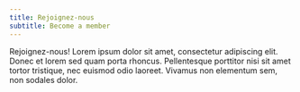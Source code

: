 ```yaml
---
title: Rejoignez-nous
subtitle: Become a member
---
```


Rejoignez-nous! Lorem ipsum dolor sit amet, consectetur adipiscing elit. Donec et lorem sed quam porta rhoncus. Pellentesque porttitor nisi sit amet tortor tristique, nec euismod odio laoreet. Vivamus non elementum sem, non sodales dolor. 

